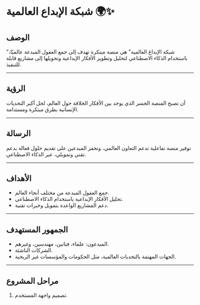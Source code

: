 # شبكة الإبداع العالمية 🌍✨

## الوصف
"شبكة الإبداع العالمية" هي منصة مبتكرة تهدف إلى جمع العقول المبدعة عالميًا، باستخدام الذكاء الاصطناعي لتحليل وتطوير الأفكار الإبداعية وتحويلها إلى مشاريع قابلة للتنفيذ.

---

## الرؤية
أن تصبح المنصة الجسر الذي يوحد بين الأفكار الخلاقة حول العالم، لحل أكبر التحديات الإنسانية بطرق مبتكرة ومستدامة.

---

## الرسالة
توفير منصة تفاعلية تدعم التعاون العالمي، وتحفز المبدعين على تقديم حلول فعالة بدعم تقني وتمويلي، عبر الذكاء الاصطناعي.

---

## الأهداف
- جمع العقول المبدعة من مختلف أنحاء العالم.
- تحليل الأفكار الإبداعية باستخدام الذكاء الاصطناعي.
- دعم المشاريع الواعدة بتمويل وخبرات تقنية.

---

## الجمهور المستهدف
- المبدعون: علماء، فنانين، مهندسين، وغيرهم.
- الشركات الناشئة.
- الجهات المهتمة بالتحديات العالمية، مثل الحكومات والمؤسسات غير الربحية.

---

## مراحل المشروع
1. تصميم واجهة المستخدم.
